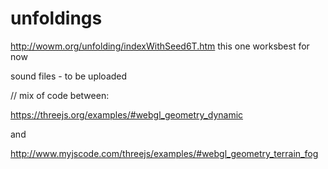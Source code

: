 # unfoldings
http://wowm.org/unfolding/indexWithSeed6T.htm
this one worksbest for now


sound files -  to be uploaded

// mix of code between:  

https://threejs.org/examples/#webgl_geometry_dynamic

and

http://www.myjscode.com/threejs/examples/#webgl_geometry_terrain_fog


